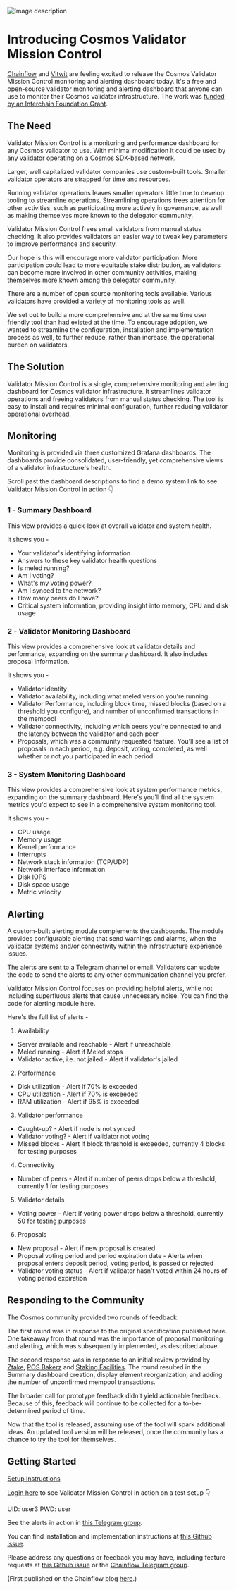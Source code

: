 ![Image description](https://github.com/chris-remus/cosmos-validator-mission-control/blob/master/Untitled%20design.jpg)

# Introducing Cosmos Validator Mission Control

[Chainflow](https://chainflow.io/staking) and [Vitwit](https://vitwit.com) are feeling excited to release the Cosmos Validator Mission Control monitoring and alerting dashboard today. It's a free and open-source validator monitoring and alerting dashboard that anyone can use to monitor their Cosmos validator infrastructure. The work was [funded by an Interchain Foundation Grant](https://chainflow.io/chainflow-receives-icf-validator-monitoring-and-alerting-grant/).

## The Need

Validator Mission Control is a monitoring and performance dashboard for any Cosmos validator to use. With minimal modification it could be used by any validator operating on a Cosmos SDK-based network.

Larger, well capitalized validator companies use custom-built tools. Smaller validator operators are strapped for time and resources.

Running validator operations leaves smaller operators little time to develop tooling to streamline operations. Streamlining operations frees attention for other activities, such as participating more actively in governance, as well as making themselves more known to the delegator community.

Validator Mission Control frees small validators from manual status checking. It also provides validators an easier way to tweak key parameters to improve performance and security.

Our hope is this will encourage more validator participation. More participation could lead to more equitable stake distribution, as validators can become more involved in other community activities, making themselves more known among the delegator community.

There are a number of open source monitoring tools available. Various validators have provided a variety of monitoring tools as well.

We set out to build a more comprehensive and at the same time user friendly tool than had existed at the time. To encourage adoption, we wanted to streamline the configuration, installation and implementation process as well, to further reduce, rather than increase, the operational burden on validators.

## The Solution

Validator Mission Control is a single, comprehensive monitoring and alerting dashboard for Cosmos validator infrastructure. It streamlines validator operations and freeing validators from manual status checking. The tool is easy to install and requires minimal configuration, further reducing validator operational overhead.

## Monitoring

Monitoring is provided via three customized Grafana dashboards.  The dashboards provide consolidated, user-friendly, yet comprehensive views of a validator infrastucture's health.

Scroll past the dashboard descriptions to find a demo system link to see Validator Mission Control in action 👇

### 1 - Summary Dashboard

This view provides a quick-look at overall validator and system health.

It shows you -

* Your validator's identifying information
* Answers to these key validator health questions  
* Is meled running?
* Am I voting?
* What's my voting power?
* Am I synced to the network?
* How many peers do I have?  
* Critical system information, providing insight into memory, CPU and disk usage

### 2 - Validator Monitoring Dashboard

This view provides a comprehensive look at validator details and performance, expanding on the summary dashboard. It also includes proposal information.

It shows you -

* Validator identity
* Validator availability, including what meled version you're running
* Validator Performance, including block time, missed blocks (based on a threshold you configure), and number of unconfirmed transactions in the mempool
* Validator connectivity, including which peers you're connected to and the latency between the validator and each peer
* Proposals, which was a community requested feature. You'll see a list of proposals in each period, e.g. deposit, voting, completed, as well whether or not you participated in each period.

### 3 - System Monitoring Dashboard

This view provides a comprehensive look at system performance metrics, expanding on the summary dashboard. Here's you'll find all the system metrics you'd expect to see in a comprehensive system monitoring tool.

It shows you -

* CPU usage
* Memory usage
* Kernel performance
* Interrupts
* Network stack information (TCP/UDP)
* Network interface information
* Disk IOPS
* Disk space usage
* Metric velocity

## Alerting

A custom-built alerting module complements the dashboards. The module provides configurable alerting that send warnings and alarms, when the validator systems and/or connectivity within the infrastructure experience issues.

The alerts are sent to a Telegram channel or email. Validators can update the code to send the alerts to any other communication channel you prefer.

Validator Mission Control focuses on providing helpful alerts, while not including superfluous alerts that cause unnecessary noise. You can find the code for alerting module here.

Here's the full list of alerts -

1. Availability
* Server available and reachable - Alert if unreachable
* Meled running - Alert if Meled stops
* Validator active, i.e. not jailed - Alert if validator's jailed

2. Performance
* Disk utilization - Alert if 70% is exceeded
* CPU utilization - Alert if 70% is exceeded
* RAM utilization - Alert if 95% is exceeded

3. Validator performance
* Caught-up? - Alert if node is not synced
* Validator voting? - Alert if validator not voting
* Missed blocks - Alert if block threshold is exceeded, currently 4 blocks for testing purposes

4. Connectivity
* Number of peers - Alert if number of peers drops below a threshold, currently 1 for testing purposes

5. Validator details
* Voting power - Alert if voting power drops below a threshold, currently 50 for testing purposes

6. Proposals
* New proposal - Alert if new proposal is created
* Proposal voting period and period expiration date - Alerts when proposal enters deposit period, voting period, is passed or rejected
* Validator voting status - Alert if validator hasn't voted within 24 hours of voting period expiration
 
## Responding to the Community

The Cosmos community provided two rounds of feedback.

The first round was in response to the original specification published here. One takeaway from that round was the importance of proposal monitoring and alerting, which was subsequently implemented, as described above.

The second response was in response to an initial review provided by [Ztake](https://ztake.org), [POS Bakerz](https://posbakerz.com) and [Staking Facilities](https://stakingfacilities.com). The round resulted in the Summary dashboard creation, display element reorganization, and adding the number of unconfirmed mempool transactions.

The broader call for prototype feedback didn't yield actionable feedback. Because of this, feedback will continue to be collected for a to-be-determined period of time.

Now that the tool is released, assuming use of the tool will spark additional ideas. An updated tool version will be released, once the community has a chance to try the tool for themselves.

## Getting Started

[Setup Instructions](./INSTRUCTIONS.md)

[Login here](http://134.209.142.233:3000/) to see Validator Mission Control in action on a test setup 👇

UID: user3
PWD: user

See the alerts in action in [this Telegram group](https://t.me/joinchat/LZH9y02zCwwOcEjuhU8-yw).

You can find installation and implementation instructions at [this Github issue](https://github.com/chris-remus/chainflow-icf-validator-tool-grant/issues/21).

Please address any questions or feedback you may have, including feature requests at [this Github issue](https://github.com/chris-remus/chainflow-icf-validator-tool-grant/issues/21) or the [Chainflow Telegram group](https://chainflow.io/cosmos-validator-mission-control/t.me/chainflowpos).

(First published on the Chainflow blog [here](https://chainflow.io/cosmos-validator-mission-control/).)
